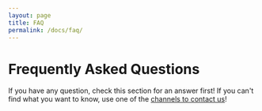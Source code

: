 ```yaml
---
layout: page
title: FAQ
permalink: /docs/faq/
---
```


# Frequently Asked Questions

If you have any question, check this section for an answer first! If you can't find what you want to know, use one of the [channels to contact us](../contact/)!
